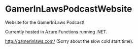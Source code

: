 # GamerInLawsPodcastWebsite
Website for the GamerInLaws Podcast!

Currently hosted in Azure Functions running .NET.

http://gamerinlaws.com/ (Sorry about the slow cold start time).
